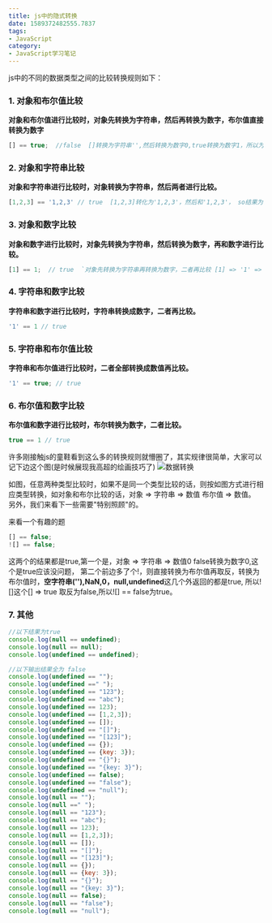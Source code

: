 ```yaml
---
title: js中的隐式转换
date: 1589372482555.7837
tags:
- JavaScript
category:
- JavaScript学习笔记
---
```

js中的不同的数据类型之间的比较转换规则如下：

### 1. 对象和布尔值比较

**对象和布尔值进行比较时，对象先转换为字符串，然后再转换为数字，布尔值直接转换为数字**

```js
[] == true;  //false  []转换为字符串'',然后转换为数字0,true转换为数字1，所以为false
```

### 2. 对象和字符串比较

**对象和字符串进行比较时，对象转换为字符串，然后两者进行比较。**

```js
[1,2,3] == '1,2,3' // true  [1,2,3]转化为'1,2,3'，然后和'1,2,3'， so结果为true;
```

### 3. 对象和数字比较

**对象和数字进行比较时，对象先转换为字符串，然后转换为数字，再和数字进行比较。**

```js
[1] == 1;  // true  `对象先转换为字符串再转换为数字，二者再比较 [1] => '1' => 1 所以结果为true
```

### 4. 字符串和数字比较

**字符串和数字进行比较时，字符串转换成数字，二者再比较。**

```js
'1' == 1 // true
```

### 5. 字符串和布尔值比较

**字符串和布尔值进行比较时，二者全部转换成数值再比较。**

```js
'1' == true; // true 
```

### 6. 布尔值和数字比较

**布尔值和数字进行比较时，布尔转换为数字，二者比较。**

```js
true == 1 // true
```

许多刚接触js的童鞋看到这么多的转换规则就懵圈了，其实规律很简单，大家可以记下边这个图(是时候展现我高超的绘画技巧了)
![数据转换](https://upload-images.jianshu.io/upload_images/2791152-ba592aa9b81fe174.png?imageMogr2/auto-orient/strip%7CimageView2/2/w/1240)

如图，任意两种类型比较时，如果不是同一个类型比较的话，则按如图方式进行相应类型转换，如对象和布尔比较的话，对象 => 字符串 => 数值 布尔值 => 数值。
另外，我们来看下一些需要"特别照顾"的。

来看一个有趣的题

```js
[] == false;
![] == false;
```

这两个的结果都是true,第一个是，对象 => 字符串 => 数值0 false转换为数字0,这个是true应该没问题，
第二个前边多了个!，则直接转换为布尔值再取反，转换为布尔值时，**空字符串(''),NaN,0，null,undefined**这几个外返回的都是true, 所以! []这个[] => true 取反为false,所以![] == false为true。

### 7. 其他

```js
//以下结果为true
console.log(null == undefined);  
console.log(null == null);  
console.log(undefined == undefined);  

//以下输出结果全为 false
console.log(undefined == "");  
console.log(undefined ==" ");  
console.log(undefined == "123");  
console.log(undefined == "abc");  
console.log(undefined == 123); 
console.log(undefined == [1,2,3]);  
console.log(undefined == []);  
console.log(undefined == "[]");  
console.log(undefined == "[123]"); 
console.log(undefined == {}); 
console.log(undefined == {key: 3});  
console.log(undefined == "{}");  
console.log(undefined == "{key: 3}");  
console.log(undefined == false);  
console.log(undefined == "false");  
console.log(undefined == "null");  
console.log(null == "");  
console.log(null ==" ");  
console.log(null == "123");  
console.log(null == "abc"); 
console.log(null == 123);  
console.log(null == [1,2,3]);  
console.log(null == []);
console.log(null == "[]");  
console.log(null == "[123]");  
console.log(null == {}); 
console.log(null == {key: 3}); 
console.log(null == "{}");  
console.log(null == "{key: 3}"); 
console.log(null == false); 
console.log(null == "false");  
console.log(null == "null"); 
```

